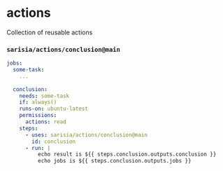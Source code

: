 # actions
Collection of reusable actions

### `sarisia/actions/conclusion@main`

```yaml
jobs:
  some-task:
    ...
  
  conclusion:
    needs: some-task
    if: always()
    runs-on: ubuntu-latest
    permissions:
      actions: read
    steps:
      - uses: sarisia/actions/conclusion@main
        id: conclusion
      - run: |
          echo result is ${{ steps.conclusion.outputs.conclusion }}
          echo jobs is ${{ steps.conclusion.outputs.jobs }}
```
